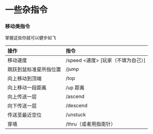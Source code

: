 # 一些杂指令

### 移动类指令

掌握这些你就可以健步如飞

| 操作 | 指令 |
| :--- | :--- |
| 移动速度 | /speed &lt;速度&gt; \[玩家（不填为自己）\] |
| 跳跃到鼠标准星所指位置 | /jump |
| 向上移动到顶端 | /top |
| 向上移动一段距离 | /up 距离 |
| 向上传送一层 | /ascend |
| 向下传送一层 | /descend |
| 传送至最近空位 | /unstuck |
| 穿墙 | /thru（或者用指南针） |



